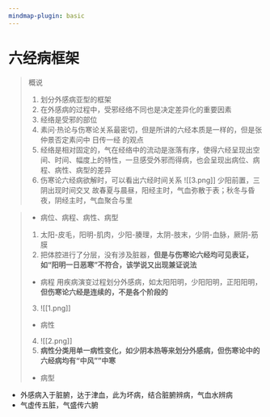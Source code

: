 ```yaml
---
mindmap-plugin: basic
---
```

# 六经病框架

>概说
>1. 划分外感病亚型的框架
>2. 在外感病的过程中，受邪经络不同也是决定差异化的重要因素
>3. 经络是受邪的部位
>4. 素问·热论与伤寒论关系最密切，但是所讲的六经本质是一样的，但是张仲景否定素问中 日传一经 的观点
>5. 经络是相对固定的，气在经络中的流动是涨落有序，使得六经呈现出空间、时间、幅度上的特性，一旦感受外邪而得病，也会呈现出病位、病程、病性、病型的差异
>6. 伤寒论六经病欲解时，可以看出六经时间关系
>![[3.png]]
>少阳前置，三阴出现时间交叉
>故春夏与晨昼，阳经主时，气血弥散于表；秋冬与昏夜，阴经主时，气血聚合与里

 >- 病位、病程、病性、病型
>1. 太阳-皮毛，阳明-肌肉，少阳-腠理，太阴-肢末，少阴-血脉，厥阴-筋膜
>2. 把体腔进行了分层，没有涉及脏器，**但是与伤寒论六经均可见表证，如“阳明一日恶寒”不符合，该学说又出现兼证说法**
>- 病程 用疾病演变过程划分外感病，如太阳阳明，少阳阳明，正阳阳明，**但伤寒论六经是连续的，不是各个阶段的**
>3. ![[1.png]]
>- 病性
>4. ![[2.png]]
>5. **病性分类用单一病性变化，如少阴本热等来划分外感病，但伤寒论中的六经病均有“中风””中寒**
>- 病型

- 外感病入于脏腑，达于津血，此为坏病，结合脏腑辨病，气血水辨病
- 气虚传五脏，气盛传六腑